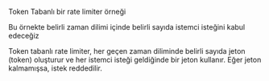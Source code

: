 Token Tabanlı bir rate limiter örneği

Bu örnekte belirli zaman dilimi içinde belirli sayıda istemci isteğini kabul edeceğiz

Token tabanlı rate limiter, her geçen zaman diliminde belirli sayıda jeton (token) oluşturur ve her istemci isteği geldiğinde bir jeton kullanır. Eğer jeton kalmamışsa, istek reddedilir.
